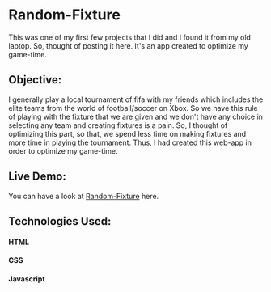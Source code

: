 # Random-Fixture
This was one of my first few projects that I did and I found it from my old laptop. So, thought of posting it here. It's an app created to optimize my game-time.

## Objective:

I generally play a local tournament of fifa with my friends which includes the elite teams from the world of football/soccer on Xbox. So we have this rule of playing with the fixture that we are given and we don't have any choice in selecting any team and creating fixtures is a pain. So, I thought of optimizing this part, so that, we spend less time on making fixtures and more time in playing the tournament. Thus, I had created this web-app in order to optimize my game-time.

## Live Demo:

You can have a look at <a href="https://siddhant1419.github.io/Random-Fixture/">Random-Fixture</a> here. 

## Technologies Used:

#### HTML
#### CSS
#### Javascript
